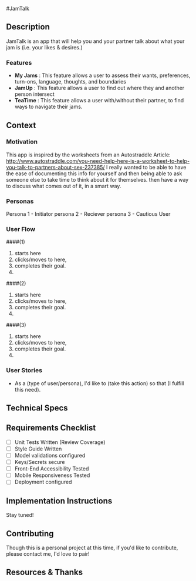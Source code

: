 #JamTalk

## Description
JamTalk is an app that will help you and your partner talk about what your jam is (i.e. your likes & desires.)

### Features
- **My Jams** : This feature allows a user to assess their wants, preferences, turn-ons, language, thoughts, and boundaries
- **JamUp** : This feature allows a user to find out where they and another person intersect
- **TeaTime** : This feature allows a user with/without their partner, to find ways to navigate their jams.

<!-- ### ScreenShots
![Image title](imagelink.jpg)
![Image title](imagelink.jpg)
![Image title](imagelink.jpg) -->

## Context
### Motivation
This app is inspired by the worksheets from an Autostraddle Article: http://www.autostraddle.com/you-need-help-here-is-a-worksheet-to-help-you-talk-to-partners-about-sex-237385/
I really wanted to be able to have the ease of documenting this info for yourself and then being able to ask someone else to take time to think about it for themselves. then have a way to discuss what comes out of it, in a smart way.

### Personas
Persona 1 - Initiator
persona 2 - Reciever
persona 3 - Cautious User

### User Flow

####(1)
 1. starts here
 2. clicks/moves to here,
 3. completes their goal.
 4.

####(2)
 1. starts here
 2. clicks/moves to here,
 3. completes their goal.
 4.

####(3)
 1. starts here
 2. clicks/moves to here,
 3. completes their goal.
 4.


### User Stories
- As a (type of user/persona), I'd like to (take this action) so that (I fulfill this need).

## Technical Specs


## Requirements Checklist
- [ ] Unit Tests Written (Review Coverage)
- [ ] Style Guide Written
- [ ] Model validations configured
- [ ] Keys/Secrets secure
- [ ] Front-End Accessibility Tested
- [ ] Mobile Responsiveness Tested
- [ ] Deployment configured

## Implementation Instructions
Stay tuned!
<!-- ### Environment Setup
```
add instructions
```
### Running
```
add instructions
```
### Tests
```
add instructions
```
## License
add buttons and info on licensing chosen.
-->
## Contributing
Though this is a personal project at this time, if you'd like to contribute, please contact me, I'd love to pair!

## Resources & Thanks
